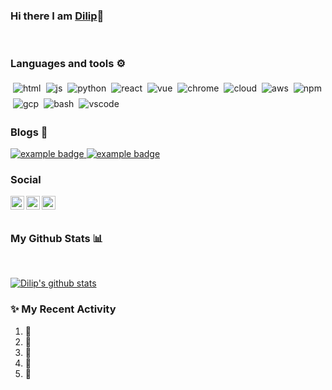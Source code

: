 ### Hi there I am [Dilip](https://www.linkedin.com/in/dilip-patel-php)👋 
<br> 




### Languages and tools ⚙️ 
<!-- For more icons please follow  https://github.com/MikeCodesDotNET/ColoredBadges --> 
 <p> 
<img src="https://raw.githubusercontent.com/rishabkumar7/rishabkumar7/master/svg/dev/languages/html.svg" alt="html" style="vertical-align:top; margin:4px"><img src="https://raw.githubusercontent.com/rishabkumar7/rishabkumar7/master/svg/dev/languages/js.svg" alt="js" style="vertical-align:top; margin:4px"><img src="https://raw.githubusercontent.com/rishabkumar7/rishabkumar7/master/svg/dev/languages/python.svg" alt="python" style="vertical-align:top; margin:4px"><img src="https://raw.githubusercontent.com/rishabkumar7/rishabkumar7/master/svg/dev/frameworks/react.svg" alt="react" style="vertical-align:top; margin:4px"><img src="https://raw.githubusercontent.com/rishabkumar7/rishabkumar7/master/svg/dev/frameworks/vue.svg" alt="vue" style="vertical-align:top; margin:4px"><img src="https://raw.githubusercontent.com/rishabkumar7/rishabkumar7/master/svg/dev/misc/chrome.svg" alt="chrome" style="vertical-align:top; margin:4px"><img src="https://raw.githubusercontent.com/rishabkumar7/rishabkumar7/master/svg/dev/misc/cloud.svg" alt="cloud" style="vertical-align:top; margin:4px"><img src="https://raw.githubusercontent.com/rishabkumar7/rishabkumar7/master/svg/dev/services/aws.svg" alt="aws" style="vertical-align:top; margin:4px"><img src="https://raw.githubusercontent.com/rishabkumar7/rishabkumar7/master/svg/dev/services/npm.svg" alt="npm" style="vertical-align:top; margin:4px"><img src="https://raw.githubusercontent.com/rishabkumar7/rishabkumar7/master/svg/dev/services/gcp.svg" alt="gcp" style="vertical-align:top; margin:4px"><img src="https://raw.githubusercontent.com/rishabkumar7/rishabkumar7/master/svg/dev/tools/bash.svg" alt="bash" style="vertical-align:top; margin:4px"><img src="https://raw.githubusercontent.com/rishabkumar7/rishabkumar7/master/svg/dev/tools/visualstudio_code.svg" alt="vscode" style="vertical-align:top; margin:4px">
</p> 

### Blogs 🌱 

<a href="https://dev.to/dilippatel">
 <img src="https://raw.githubusercontent.com/rishabkumar7/rishabkumar7/master/svg/blogs/devto.svg" alt="example badge" style="vertical-align:top margin:6px 4px"> 
</a> 
<a href=""> 
 <img src="https://raw.githubusercontent.com/rishabkumar7/rishabkumar7/master/svg/blogs/wordpress.svg" alt="example badge" style="vertical-align:top margin:6px 4px"> 
</a> 


### Social 
<a href="https://twitter.com/Dilip_S_Patel?s=09"> 
 <img align="left" alt="Hemant Joshi| Twitter" width="22px" src="https://cdn.jsdelivr.net/npm/simple-icons@v3/icons/twitter.svg"> 
</a> 
<a href="https://www.linkedin.com/in/dilip-patel-php"> 
 <img align="left" alt="Linkedin" width="22px" src="https://cdn.jsdelivr.net/npm/simple-icons@v3/icons/linkedin.svg"> 
</a> 
<a href="https://www.reddit.com/user/DilipPatel007"> 
 <img align="left" alt=" Reddit" width="22px" src="https://cdn.jsdelivr.net/npm/simple-icons@v3/icons/reddit.svg"> 
</a> 
<br> 

<br> 

### My Github Stats 📊 

<br> 
  
[![Dilip's github stats](https://github-readme-stats.vercel.app/api?username=DilipPatel007&amp;show_icons=true&amp;title_color=fff&amp;icon_color=79ff97&amp;text_color=9f9f9f&amp;bg_color=151515)](https://github.com/anuraghazra/github-readme-stats) 
  <!--
For future use
<a href="https://www.instagram.com/hemant.gz/">
  <img align="left" alt="Instagram" width="22px" src="https://cdn.jsdelivr.net/npm/simple-icons@v3/icons/instagram.svg" />
</a>
<a href="https://leetcode.com//">
  <img align="left" alt="Leetcode" width="22px" src="https://cdn.jsdelivr.net/npm/simple-icons@v3/icons/leetcode.svg" />
</a>
--> 



### ✨ My Recent Activity 
<!--START_SECTION:activity--> 
1. 🎉 
2. 💪 
3. 🎉 
4. 💪 
5. 🎉 
<!--END_SECTION:activity--> 




<br> 
<br> 
  
<!--
**DilipPatel007/dilippatel007** is a ✨ _special_ ✨ repository because its `README.md` (this file) appears on your GitHub profile.

Here are some ideas to get you started:

- 🔭 I’m currently working on ...
- 🌱 I’m currently learning ...
- 👯 I’m looking to collaborate on ...
- 🤔 I’m looking for help with ...
- 💬 Ask me about ...
- 📫 How to reach me: ...
- 😄 Pronouns: ...
- ⚡ Fun fact: ...
--> 
 


